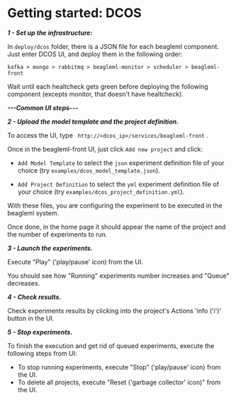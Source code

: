 # Getting started: DCOS

***1 - Set up the infrastructure:***

In ```deploy/dcos``` folder, there is a JSON file for each beagleml component.
Just enter DCOS UI, and deploy them in the following order:
```
kafka > mongo > rabbitmq > beagleml-monitor > scheduler > beagleml-front
```

Wait until each healtcheck gets green before deploying the following component (excepts monitor, that doesn't have healtcheck).

***---Common UI steps---***

***2 - Upload the model template and the project definition.***

To access the UI, type ``` http://<dcos_ip>/services/beagleml-front``` .

Once in the beagleml-front UI, just click ```Add new project``` and click:
-  ```Add Model Template``` to select the ```json``` experiment definition file of your choice
(try ```examples/dcos_model_template.json```).

-  ```Add Project Definition``` to select the ```yml``` experiment definition file of your choice
(try ```examples/dcos_project_definition.yml```).

With these files, you are configuring the experiment to be executed in the beagleml system.

Once done, in the home page it should appear the name of the project and the number of experiments to run.

***3 - Launch the experiments.***

Execute "Play" ('play/pause' icon) from the UI.

You should see how "Running" experiments number increases and "Queue" decreases.

***4 - Check results.***

Check experiments results by clicking into the project's Actions 'info ('i')' button in the UI.

***5 - Stop experiments.***

To finish the execution and get rid of queued experiments, execute the following steps from UI:
-  To stop running experiments, execute "Stop" ('play/pause' icon) from the UI.
-  To delete all projects, execute "Reset ('garbage collector' icon)" from the UI.
